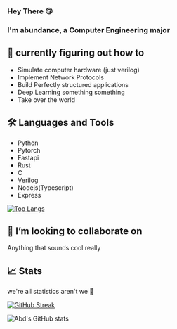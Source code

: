### Hey There 🙃




### I'm abundance, a Computer Engineering major


## 🌱 currently figuring out how to 
- Simulate computer hardware (just verilog)
- Implement Network Protocols
- Build Perfectly structured applications 
- Deep Learning something something
- Take over the world

## 🛠️ Languages and Tools
- Python
- Pytorch
- Fastapi 
- Rust 
- C 
- Verilog 
- Nodejs(Typescript)
- Express

[![Top Langs](https://github-readme-stats.vercel.app/api/top-langs/?username=abundance-io&layout=compact&theme=dark)](https://github.com/anuraghazra/github-readme-stats)



## 👯 I’m looking to collaborate on
Anything that sounds cool really 



## 📈 Stats
we're all statistics aren't we 👀 

[![GitHub Streak](https://github-readme-streak-stats.herokuapp.com/?user=abundance-io&theme=dark)](https://git.io/streak-stats)

![Abd's GitHub stats](https://github-readme-stats.vercel.app/api?username=abundance-io&show_icons=true&theme=dark)
  
